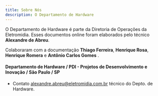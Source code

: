 ```yaml
---
title: Sobre Nós
description: O Departamento de Hardware
---
```


O Departamento de Hardware é parte da Diretoria de Operações da Eletromidia. Esses documentos online foram elaborados pelo técnico <b>Alexandre de Abreu</b>. 

Colaboraram com a documentação <b>Thiago Ferreira</b>, <b>Henrique Rosa</b>, <b>Henrique Romera</b> e <b>Antônio Carlos Gomes</b> .

#### Departamento de Hardware / PDI - Projetos de Desenvolvimento e Inovação / São Paulo / SP

- Contato [alexandre.abreu@eletromidia.com.br](mailto:alexandre.abreu@eletromidia.com.br) técnico do Depto. de Hardware.
